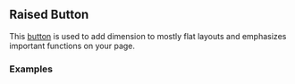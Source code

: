 ## Raised Button

This [button](https://www.google.com/design/spec/components/buttons.html#buttons-flat-raised-buttons)
is used to add dimension to mostly flat layouts and emphasizes important functions on your page.

### Examples
